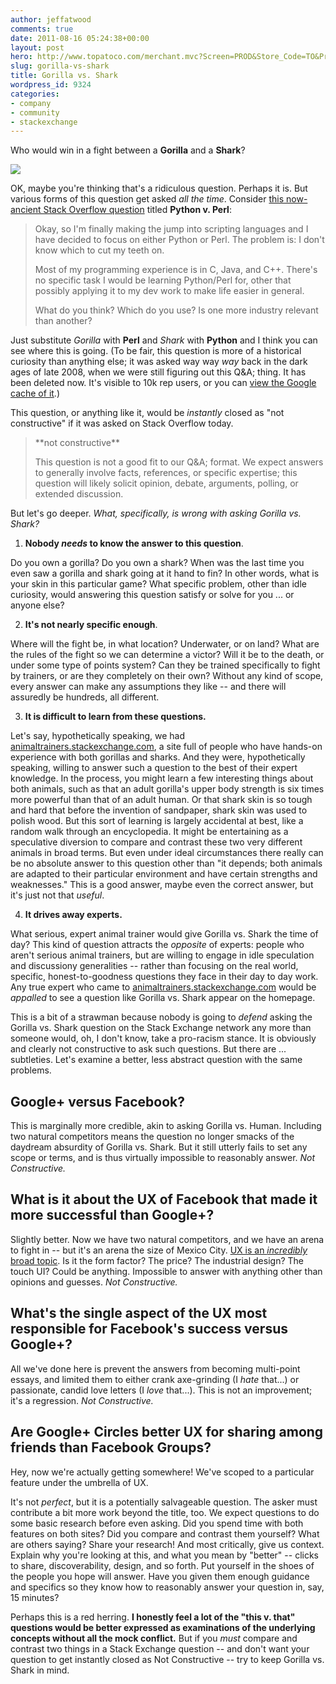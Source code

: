```yaml
---
author: jeffatwood
comments: true
date: 2011-08-16 05:24:38+00:00
layout: post
hero: http://www.topatoco.com/merchant.mvc?Screen=PROD&Store_Code=TO&Product_Code=RB-HIGHFIVE&Category_Code=RB
slug: gorilla-vs-shark
title: Gorilla vs. Shark
wordpress_id: 9324
categories:
- company
- community
- stackexchange
---
```


Who would win in a fight between a **Gorilla** and a **Shark**?

[![](http://blog.stackoverflow.com/wp-content/uploads/gorilla-vs-shark.png)](http://www.topatoco.com/merchant.mvc?Screen=PROD&Store_Code=TO&Product_Code=RB-HIGHFIVE&Category_Code=RB)

OK, maybe you're thinking that's a ridiculous question. Perhaps it is. But various forms of this question get asked _all the time_. Consider [this now-ancient Stack Overflow question](http://webcache.googleusercontent.com/search?q=cache:q-X6oyt_KVsJ:stackoverflow.com/questions/150043/python-v-perl+%22Okay,+so+I'm+finally+making+the+jump+into+scripting+languages+and+I+have+decided+to+focus+on+either+Python+or+Perl.%22&cd=1&hl=en&ct=clnk&gl=us&source=www.google.com) titled **Python v. Perl**:



<blockquote>
Okay, so I'm finally making the jump into scripting languages and I have decided to focus on either Python or Perl. The problem is: I don't know which to cut my teeth on.

Most of my programming experience is in C, Java, and C++. There's no specific task I would be learning Python/Perl for, other that possibly applying it to my dev work to make life easier in general.

What do you think? Which do you use? Is one more industry relevant than another?
</blockquote>



Just substitute _Gorilla_ with **Perl** and _Shark_ with **Python** and I think you can see where this is going. (To be fair, this question is more of a historical curiosity than anything else; it was asked way way _way_ back in the dark ages of late 2008, when we were still figuring out this Q&A; thing. It has been deleted now. It's visible to 10k rep users, or you can [view the Google cache of it](http://webcache.googleusercontent.com/search?q=cache:q-X6oyt_KVsJ:stackoverflow.com/questions/150043/python-v-perl+%22Okay,+so+I'm+finally+making+the+jump+into+scripting+languages+and+I+have+decided+to+focus+on+either+Python+or+Perl.%22&cd=1&hl=en&ct=clnk&gl=us&source=www.google.com).)

This question, or anything like it, would be _instantly_ closed as "not constructive" if it was asked on Stack Overflow today.



<blockquote>
**not constructive**

This question is not a good fit to our Q&A; format. We expect answers to generally involve facts, references, or specific expertise; this question will likely solicit opinion, debate, arguments, polling, or extended discussion.
</blockquote>



But let's go deeper. _What, specifically, is wrong with asking Gorilla vs. Shark?_





  1. **Nobody _needs_ to know the answer to this question**. 

Do you own a gorilla? Do you own a shark? When was the last time you even saw a gorilla and shark going at it hand to fin? In other words, what is your skin in this particular game? What specific problem, other than idle curiosity, would answering this question satisfy or solve for you ... or anyone else?


  2. **It's not nearly specific enough**.

Where will the fight be, in what location? Underwater, or on land? What are the rules of the fight so we can determine a victor? Will it be to the death, or under some type of points system? Can they be trained specifically to fight by trainers, or are they completely on their own? Without any kind of scope, every answer can make any assumptions they like -- and there will assuredly be hundreds, all different.


  3. **It is difficult to learn from these questions.**

Let's say, hypothetically speaking, we had [animaltrainers.stackexchange.com](http://sadtrombone.com/), a site full of people who have hands-on experience with both gorillas and sharks. And they were, hypothetically speaking, willing to answer such a question to the best of their expert knowledge. In the process, you might learn a few interesting things about both animals, such as that an adult gorilla's upper body strength is six times more powerful than that of an adult human. Or that shark skin is so tough and hard that before the invention of sandpaper, shark skin was used to polish wood. But this sort of learning is largely accidental at best, like a random walk through an encyclopedia. It might be entertaining as a speculative diversion to compare and contrast these two very different animals in broad terms. But even under ideal circumstances there really can be no absolute answer to this question other than "it depends; both animals are adapted to their particular environment and have certain strengths and weaknesses." This is a good answer, maybe even the correct answer, but it's just not that _useful_.


  4. **It drives away experts.**

What serious, expert animal trainer would give Gorilla vs. Shark the time of day? This kind of question attracts the _opposite_ of experts: people who aren't serious animal trainers, but are willing to engage in idle speculation and discussiony generalities -- rather than focusing on the real world, specific, honest-to-goodness questions they face in their day to day work. Any true expert who came to [animaltrainers.stackexchange.com](http://sadtrombone.com/) would be _appalled_ to see a question like Gorilla vs. Shark appear on the homepage.



This is a bit of a strawman because nobody is going to _defend_ asking the Gorilla vs. Shark question on the Stack Exchange network any more than someone would, oh, I don't know, take a pro-racism stance. It is obviously and clearly not constructive to ask such questions. But there are ... subtleties. Let's examine a better, less abstract question with the same problems.



## Google+ versus Facebook?



This is marginally more credible, akin to asking Gorilla vs. Human. Including two natural competitors means the question no longer smacks of the daydream absurdity of Gorilla vs. Shark. But it still utterly fails to set any scope or terms, and is thus virtually impossible to reasonably answer. _Not Constructive._



## What is it about the UX of Facebook that made it more successful than Google+?



Slightly better. Now we have two natural competitors, and we have an arena to fight in -- but it's an arena the size of Mexico City. [UX is an _incredibly_ broad topic](http://ux.stackexchange.com). Is it the form factor? The price? The industrial design? The touch UI? Could be anything. Impossible to answer with anything other than opinions and guesses. _Not Constructive._



## What's the single aspect of the UX most responsible for Facebook's success versus Google+?



All we've done here is prevent the answers from becoming multi-point essays, and limited them to either crank axe-grinding (I _hate_ that...) or passionate, candid love letters (I _love_ that...). This is not an improvement; it's a regression. _Not Constructive._



## Are Google+ Circles better UX for sharing among friends than Facebook Groups?



Hey, now we're actually getting somewhere! We've scoped to a particular feature under the umbrella of UX.

It's not _perfect_, but it is a potentially salvageable question. The asker must contribute a bit more work beyond the title, too. We expect questions to do some basic research before even asking. Did you spend time with both features on both sites? Did you compare and contrast them yourself? What are others saying? Share your research! And most critically, give us context. Explain why you're looking at this, and what you mean by "better" -- clicks to share, discoverability, design, and so forth. Put yourself in the shoes of the people you hope will answer. Have you given them enough guidance and specifics so they know how to reasonably answer your question in, say, 15 minutes?

Perhaps this is a red herring. **I honestly feel a lot of the "this v. that" questions would be better expressed as examinations of the underlying concepts without all the mock conflict.** But if you _must_ compare and contrast two things in a Stack Exchange question -- and don't want your question to get instantly closed as Not Constructive -- try to keep Gorilla vs. Shark in mind.
